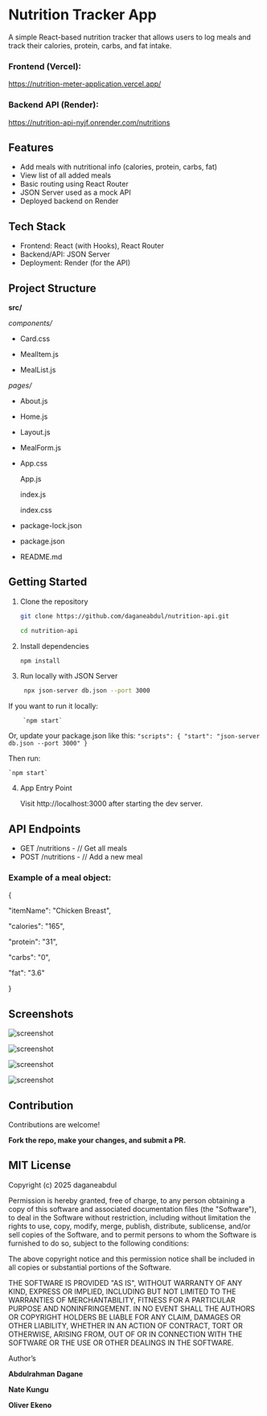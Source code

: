 
# Nutrition Tracker App

A simple React-based nutrition tracker that allows users to log meals and track their calories, protein, carbs, and fat intake.

### Frontend (Vercel): 

   https://nutrition-meter-application.vercel.app/


### Backend API (Render): 

   https://nutrition-api-nyjf.onrender.com/nutritions

## Features

- Add meals with nutritional info (calories, protein, carbs, fat)
- View list of all added meals
- Basic routing using React Router
- JSON Server used as a mock API
- Deployed backend on Render

## Tech Stack

- Frontend: React (with Hooks), React Router
- Backend/API: JSON Server
- Deployment: Render (for the API)

## Project Structure

**src/**

 _components/_
 
  - Card.css
 
  - MealItem.js
  
  - MealList.js

_pages/_

- About.js

- Home.js
    
- Layout.js
    
- MealForm.js

- App.css
   
  App.js
    
  index.js
    
  index.css
    
- package-lock.json
    
- package.json
 
- README.md







## Getting Started

1. Clone the repository
    ```bash
    git clone https://github.com/daganeabdul/nutrition-api.git
   
    cd nutrition-api

2. Install dependencies
    ```bash
    npm install

4. Run locally with JSON Server
    ```bash
     npx json-server db.json --port 3000
   
  If you want to run it locally:
   
        `npm start`

  Or, update your package.json like this:
     `"scripts": {
      "start": "json-server db.json --port 3000"
       }`

   Then run:
  
    `npm start`

4. App Entry Point

   Visit http://localhost:3000 after starting the dev server.



## API Endpoints
- GET /nutritions  - // Get all meals
- POST /nutritions - // Add a new meal

### Example of a meal object:


{

  "itemName": "Chicken Breast",
  
  "calories": "165",
  
  "protein": "31",
  
  "carbs": "0",
  
  "fat": "3.6"
  
}

## Screenshots


![screenshot](about.png)

![screenshot](home.png)

![screenshot](meallist.png)

![screenshot](form.png)


## Contribution

Contributions are welcome!

 **Fork the repo, make your changes, and submit a PR.**

## MIT License

Copyright (c) 2025 daganeabdul

Permission is hereby granted, free of charge, to any person obtaining a copy
of this software and associated documentation files (the "Software"), to deal
in the Software without restriction, including without limitation the rights
to use, copy, modify, merge, publish, distribute, sublicense, and/or sell
copies of the Software, and to permit persons to whom the Software is
furnished to do so, subject to the following conditions:

The above copyright notice and this permission notice shall be included in all
copies or substantial portions of the Software.

THE SOFTWARE IS PROVIDED "AS IS", WITHOUT WARRANTY OF ANY KIND, EXPRESS OR
IMPLIED, INCLUDING BUT NOT LIMITED TO THE WARRANTIES OF MERCHANTABILITY,
FITNESS FOR A PARTICULAR PURPOSE AND NONINFRINGEMENT. IN NO EVENT SHALL THE
AUTHORS OR COPYRIGHT HOLDERS BE LIABLE FOR ANY CLAIM, DAMAGES OR OTHER
LIABILITY, WHETHER IN AN ACTION OF CONTRACT, TORT OR OTHERWISE, ARISING FROM,
OUT OF OR IN CONNECTION WITH THE SOFTWARE OR THE USE OR OTHER DEALINGS IN THE
SOFTWARE.

 Author’s
 
  **Abdulrahman Dagane**
  
  **Nate Kungu**
  
  **Oliver  Ekeno**










